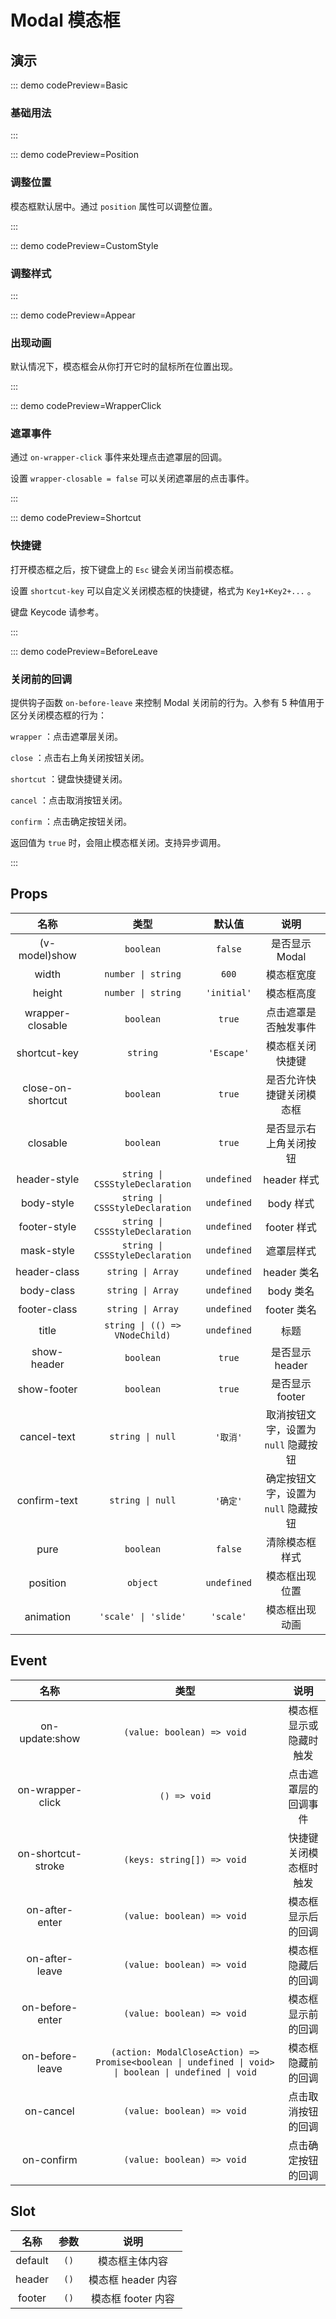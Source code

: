 <script setup>
import Basic from '@/modal/demos/DemoBasic.vue'
import Position from '@/modal/demos/DemoPosition.vue'
import CustomStyle from '@/modal/demos/DemoCustomStyle.vue'
import Appear from '@/modal/demos/DemoAppear.vue'
import WrapperClick from '@/modal/demos/DemoWrapperClick.vue'
import Shortcut from '@/modal/demos/DemoShortcut.vue'
import BeforeLeave from '@/modal/demos/DemoBeforeLeave.vue'
import { McTextLink } from 'meetcode-ui'
</script>

# Modal 模态框

## 演示

::: demo codePreview=Basic

### 基础用法

<Basic />

:::

::: demo codePreview=Position

### 调整位置

模态框默认居中。通过 `position` 属性可以调整位置。

<Position />

:::

::: demo codePreview=CustomStyle

### 调整样式

<CustomStyle />

:::

::: demo codePreview=Appear

### 出现动画

默认情况下，模态框会从你打开它时的鼠标所在位置出现。

<Appear />

:::

::: demo codePreview=WrapperClick

### 遮罩事件

通过 `on-wrapper-click` 事件来处理点击遮罩层的回调。

设置 `wrapper-closable = false` 可以关闭遮罩层的点击事件。

<WrapperClick />

:::

::: demo codePreview=Shortcut

### 快捷键

打开模态框之后，按下键盘上的 `Esc` 键会关闭当前模态框。

设置 `shortcut-key` 可以自定义关闭模态框的快捷键，格式为 `Key1+Key2+...` 。

<Shortcut />

<McTextLink to="https://developer.mozilla.org/zh-CN/docs/Web/API/KeyboardEvent/code#code_values" target="_blank" underline>键盘 Keycode 请参考。</McTextLink>

:::

::: demo codePreview=BeforeLeave

### 关闭前的回调

提供钩子函数 `on-before-leave` 来控制 Modal 关闭前的行为。入参有 5 种值用于区分关闭模态框的行为：

`wrapper` ：点击遮罩层关闭。

`close` ：点击右上角关闭按钮关闭。

`shortcut` ：键盘快捷键关闭。

`cancel` ：点击取消按钮关闭。

`confirm` ：点击确定按钮关闭。

返回值为 `true` 时，会阻止模态框关闭。支持异步调用。

<BeforeLeave />

:::

## Props

|       名称        |              类型               |   默认值    |                 说明                 |
| :---------------: | :-----------------------------: | :---------: | :----------------------------------: |
|   (v-model)show   |            `boolean`            |   `false`   |            是否显示 Modal            |
|       width       |       `number \| string`        |    `600`    |              模态框宽度              |
|      height       |       `number \| string`        | `'initial'` |              模态框高度              |
| wrapper-closable  |            `boolean`            |   `true`    |         点击遮罩是否触发事件         |
|   shortcut-key    |            `string`             | `'Escape'`  |           模态框关闭快捷键           |
| close-on-shortcut |            `boolean`            |   `true`    |       是否允许快捷键关闭模态框       |
|     closable      |            `boolean`            |   `true`    |        是否显示右上角关闭按钮        |
|   header-style    | `string \| CSSStyleDeclaration` | `undefined` |             header 样式              |
|    body-style     | `string \| CSSStyleDeclaration` | `undefined` |              body 样式               |
|   footer-style    | `string \| CSSStyleDeclaration` | `undefined` |             footer 样式              |
|    mask-style     | `string \| CSSStyleDeclaration` | `undefined` |              遮罩层样式              |
|   header-class    |        `string \| Array`        | `undefined` |             header 类名              |
|    body-class     |        `string \| Array`        | `undefined` |              body 类名               |
|   footer-class    |        `string \| Array`        | `undefined` |             footer 类名              |
|       title       | `string \| (() => VNodeChild)`  | `undefined` |                 标题                 |
|    show-header    |            `boolean`            |   `true`    |           是否显示 header            |
|    show-footer    |            `boolean`            |   `true`    |           是否显示 footer            |
|    cancel-text    |        `string \| null`         |  `'取消'`   | 取消按钮文字，设置为 `null` 隐藏按钮 |
|   confirm-text    |        `string \| null`         |  `'确定'`   | 确定按钮文字，设置为 `null` 隐藏按钮 |
|       pure        |            `boolean`            |   `false`   |            清除模态框样式            |
|     position      |            `object`             | `undefined` |            模态框出现位置            |
|     animation     |      `'scale' \| 'slide'`       |  `'scale'`  |            模态框出现动画            |

## Event

|        名称        |                                                 类型                                                  |          说明          |
| :----------------: | :---------------------------------------------------------------------------------------------------: | :--------------------: |
|   on-update:show   |                                      `(value: boolean) => void`                                       | 模态框显示或隐藏时触发 |
|  on-wrapper-click  |                                             `() => void`                                              |  点击遮罩层的回调事件  |
| on-shortcut-stroke |                                      `(keys: string[]) => void`                                       | 快捷键关闭模态框时触发 |
|   on-after-enter   |                                      `(value: boolean) => void`                                       |   模态框显示后的回调   |
|   on-after-leave   |                                      `(value: boolean) => void`                                       |   模态框隐藏后的回调   |
|  on-before-enter   |                                      `(value: boolean) => void`                                       |   模态框显示前的回调   |
|  on-before-leave   | `(action: ModalCloseAction) => Promise<boolean \| undefined \| void> \| boolean \| undefined \| void` |   模态框隐藏前的回调   |
|     on-cancel      |                                      `(value: boolean) => void`                                       |   点击取消按钮的回调   |
|     on-confirm     |                                      `(value: boolean) => void`                                       |   点击确定按钮的回调   |

## Slot

|  名称   | 参数 |        说明        |
| :-----: | :--: | :----------------: |
| default | `()` |   模态框主体内容   |
| header  | `()` | 模态框 header 内容 |
| footer  | `()` | 模态框 footer 内容 |
